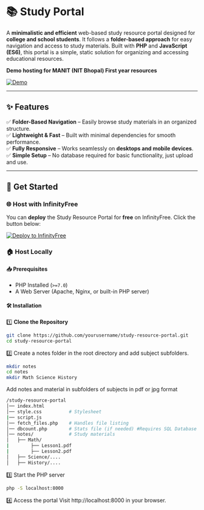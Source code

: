 # 📚 Study Portal  

A **minimalistic and efficient** web-based study resource portal designed for **college and school students**. It follows a **folder-based approach** for easy navigation and access to study materials. Built with **PHP** and **JavaScript (ES6)**, this portal is a simple, static solution for organizing and accessing educational resources.  

**Demo hosting for MANIT (NIT Bhopal) First year resources**

[![Demo](https://img.shields.io/badge/Demo-MANIT%20Study%20Portal-Blue)](https://firstyear-study.great-site.net)  

---

## ✨ Features  
✅ **Folder-Based Navigation** – Easily browse study materials in an organized structure.  
✅ **Lightweight & Fast** – Built with minimal dependencies for smooth performance.  
✅ **Fully Responsive** – Works seamlessly on **desktops and mobile devices**.  
✅ **Simple Setup** – No database required for basic functionality, just upload and use.  

---

## 🚀 Get Started  

### 🌐 Host with InfinityFree  
You can **deploy** the Study Resource Portal for **free** on InfinityFree. Click the button below:  

[![Deploy to InfinityFree](https://img.shields.io/badge/Host%20on-InfinityFree-blue?style=for-the-badge&logo=internetexplorer)](https://infinityfree.net/)  

### 🏠 Host Locally  

#### 📥 Prerequisites  
- PHP Installed (`>=7.0`)  
- A Web Server (Apache, Nginx, or built-in PHP server)  

#### 🛠 Installation  

1️⃣ **Clone the Repository**  
```sh
git clone https://github.com/yourusername/study-resource-portal.git
cd study-resource-portal
```

2️⃣ Create a notes folder in the root directory and add subject subfolders.
```sh
mkdir notes
cd notes
mkdir Math Science History
```
Add notes and material in subfolders of subjects in pdf or jpg format
```sh
/study-resource-portal
│── index.html
│── style.css          # Stylesheet
|── script.js
│── fetch_files.php    # Handles file listing
│── dbcount.php        # Stats file (if needed) #Requires SQL Database Setup
│── notes/             # Study materials
│   ├── Math/
|        ├── Lesson1.pdf
|        ├── Lesson2.pdf
│   ├── Science/....
│   ├── History/....
```

3️⃣ Start the PHP server
```sh
php -S localhost:8000
```

4️⃣ Access the portal
Visit http://localhost:8000 in your browser.



